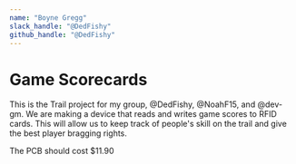 ```yaml
---
name: "Boyne Gregg"
slack_handle: "@DedFishy"
github_handle: "@DedFishy"
---
```


# Game Scorecards

<!-- Describe your board in 2-3 sentences. What are you making? What will it do? -->
This is the Trail project for my group, @DedFishy, @NoahF15, and @dev-gm. We are making a device that reads and writes game scores to RFID cards. This will allow us to keep track of people's skill on the trail and give the best player bragging rights.
<!-- How much is it going to cost? -->
The PCB should cost $11.90
<!-- Tell us a little bit about your design process. What were some challenges? What helped? ***Totally optional*** -->

